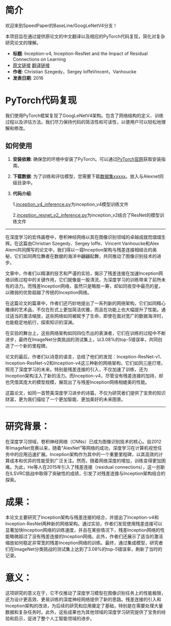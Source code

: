 # 简介

欢迎来到SpeedPaper的BaseLine/GoogLeNetV4分支！

本项目旨在通过提供原论文的中文翻译以及相应的PyTorch代码复现，简化对复杂研究论文的理解。

- **标题**: Inception-v4, Inception-ResNet and the Impact of Residual Connections on Learning
- [原文链接](https://arxiv.org/pdf/1602.07261.pdf)  [翻译链接](https://github.com/hanknewbird/SpeedPaper/blob/main/BaseLine/GoogLeNetV4/paper/GoogLeNetv4%E7%BF%BB%E8%AF%91.pdf)
- **作者**: Christian Szegedy，Sergey IoffeVincent，Vanhoucke
- **发表日期**: 2016

# PyTorch代码复现

我们使用PyTorch框架复现了GoogLeNetV4架构。包含了网络结构的定义、训练过程以及评估方法。我们尽力保持代码的简洁性和可读性，以便用户可以轻松地理解和修改。

## 如何使用

1. **安装依赖**: 确保您的环境中安装了PyTorch。可以通过[PyTorch官网](https://pytorch.org/get-started/locally/)获取安装指南。

2. **下载数据**: 为了训练和评估模型，您需要下载[数据集xxxxx]()。放入与Alexnet同级目录中。

3. **代码介绍**:

   1.[inception_v4_inference.py](https://github.com/hanknewbird/SpeedPaper/blob/main/BaseLine/GoogLeNetV4/inception_v4_inference.py)为inception_v4模型训练文件

   2.[inception_resnet_v2_inference.py](https://github.com/hanknewbird/SpeedPaper/blob/main/BaseLine/GoogLeNetV4/inception_resnet_v2_inference.py)为inception_v2结合了ResNet的模型训练文件

---

在深度学习的宏伟画卷中，卷积神经网络以其在图像识别领域的卓越成就而熠熠生辉。在这篇由Christian Szegedy、Sergey Ioffe、Vincent Vanhoucke和Alex Alemi共同撰写的论文中，我们得以一窥Inception架构与残差连接相结合的奥秘，它们如同两位舞者在数据的海洋中翩翩起舞，共同推动了图像识别技术的进步。

文章中，作者们以精湛的技艺和严谨的实验，揭示了残差连接在加速Inception网络训练过程中的关键作用，它们就像是一股清流，为深度学习的训练带来了前所未有的活力。而残差Inception网络，虽然只是略胜一筹，却如同夜空中最亮的星，以微弱的优势超越了传统的Inception网络。

在这篇论文的篇章中，作者们还巧妙地提出了一系列新的网络架构，它们如同精心雕琢的艺术品，不仅在形式上更加简洁优雅，而且在功能上也大幅提升了性能。通过适当的激活缩放，这些网络如同被赋予了生命，即使在面对宽广的数据海洋时，也能稳定地航行，探索知识的深渊。

在实验的舞台上，这些网络架构如同四位杰出的表演者，它们在训练的过程中不断进步，最终在ImageNet分类挑战的测试集上，以3.08%的top-5错误率，共同创造了一个新的里程碑。

论文的最后，作者们以诗意的语言，总结了他们的发现：Inception-ResNet-v1、Inception-ResNet-v2和Inception-v4这三种新的网络架构，它们如同三座灯塔，照亮了深度学习的未来。特别是残差连接的引入，不仅加速了训练，还为Inception架构注入了新的活力。而Inception-v4，尽管没有残差连接的加持，却也凭借其庞大的模型规模，展现出了与残差Inception网络相媲美的性能。

这篇论文，如同一首赞美深度学习进步的诗篇，不仅为研究者们提供了宝贵的知识财富，更为我们描绘了一个更加智能、更加美好的未来图景。

---

# 研究背景：
在深度学习领域，卷积神经网络（CNNs）已成为图像识别技术的核心。自2012年ImageNet竞赛以来，随着“AlexNet”等网络的成功，深度学习在计算机视觉任务中的应用迅速扩展。Inception架构作为其中的一个重要里程碑，以其高效的计算成本和优异的性能受到广泛关注。然而，随着网络深度的增加，训练变得更加困难。为此，He等人在2015年引入了残差连接（residual connections），这一创新在ILSVRC挑战中取得了突破性的成绩，引发了对残差连接与Inception架构结合的探索。

# 成果：
本论文主要研究了Inception架构与残差连接的结合，并提出了Inception-v4和Inception-ResNet两种新的网络架构。通过实验，作者们发现使用残差连接可以显著加快Inception网络的训练速度，并且在某些情况下，残差Inception网络的性能略微超过了没有残差连接的Inception网络。此外，作者们还展示了适当的激活缩放如何稳定非常宽的残差Inception网络的训练。最终，通过集成模型，研究者们在ImageNet分类挑战的测试集上达到了3.08%的top-5错误率，刷新了当时的记录。

# 意义：
这项研究的意义在于，它不仅推动了深度学习模型在图像识别任务上的性能极限，还为设计更高效、更易训练的深度神经网络提供了新的思路。残差连接的引入和Inception架构的改进，为后续的研究和应用奠定了基础，特别是在需要处理大量数据和复杂任务时。此外，这些成果也为其他领域的深度学习研究提供了宝贵的经验和启示，促进了整个人工智能领域的进步。
